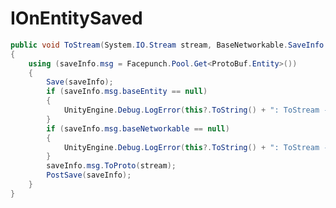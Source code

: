 <Badge type="danger" text="Carbon Compatible"/><Badge type="warning" text="Oxide Compatible"/>
# IOnEntitySaved
```csharp
public void ToStream(System.IO.Stream stream, BaseNetworkable.SaveInfo saveInfo)
{
	using (saveInfo.msg = Facepunch.Pool.Get<ProtoBuf.Entity>())
	{
		Save(saveInfo);
		if (saveInfo.msg.baseEntity == null)
		{
			UnityEngine.Debug.LogError(this?.ToString() + ": ToStream - no BaseEntity!?");
		}
		if (saveInfo.msg.baseNetworkable == null)
		{
			UnityEngine.Debug.LogError(this?.ToString() + ": ToStream - no baseNetworkable!?");
		}
		saveInfo.msg.ToProto(stream);
		PostSave(saveInfo);
	}
}

```
